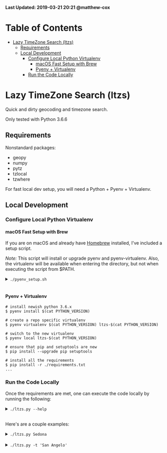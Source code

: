 **Last Updated: 2019-03-21 20:21 @matthew-cox**

Table of Contents
=================
  * [Lazy TimeZone Search (ltzs)](#lazy-timezone-search-ltzs)
    * [Requirements](#requirements)
    * [Local Development](#local-development)
      * [Configure Local Python Virtualenv](#configure-local-python-virtualenv)
        * [macOS Fast Setup with Brew](#macos-fast-setup-with-brew)
        * [Pyenv + Virtualenv](#pyenv--virtualenv)
      * [Run the Code Locally](#run-the-code-locally)

# Lazy TimeZone Search (ltzs)

Quick and dirty geocoding and timezone search.

Only tested with Python 3.6.6

## Requirements

Nonstandard packages:

* geopy
* numpy
* pytz
* tzlocal
* tzwhere

For fast local dev setup, you will need a  Python + Pyenv + Virtualenv.

## Local Development

### Configure Local Python Virtualenv

#### macOS Fast Setup with Brew

If you are on macOS and already have [Homebrew](https://brew.sh) installed, I've included a setup script.

*Note:* This script will install or upgrade pyenv and pyenv-virtualenv. Also, the virtualenv will be available when entering the directory, but not when executing the script from $PATH.

<details>
    <summary><code>./pyenv_setup.sh</code></summary>

    NOTE: Desired Python version is '3.6.6'...
    NOTE: Pyenv name is 'lazy-timezone-search-3.6'...
    NOTE: Upgrading pyenv...
    Updated 1 tap (homebrew/cask).
    No changes to formulae.
    Error: pyenv 1.2.9 already installed
    SUCCESS: done
    NOTE: Python '3.6.6' is already installed.
    NOTE: Pyenv 'lazy-timezone-search-3.6' already exists.
    NOTE: Upgrading pip and setuptools...
    Requirement already up-to-date: pip in ${HOME}/.pyenv/versions/3.6.6/envs/lazy-timezone-search-3.6/lib/python3.6/site-packages (18.1)
    Requirement already up-to-date: setuptools in ${HOME}/.pyenv/versions/3.6.6/envs/lazy-timezone-search-3.6/lib/python3.6/site-packages (40.6.3)
    SUCCESS: done
    NOTE: Installing local dev requirements...
    Requirement already satisfied: geopy in ${HOME}/.pyenv/versions/3.6.6/envs/lazy-timezone-search-3.6/lib/python3.6/site-packages (from -r ${HOME}/Devel/lazy-timezone-search/requirements.txt (line 1)) (1.18.1)
    Requirement already satisfied: numpy in ${HOME}/.pyenv/versions/3.6.6/envs/lazy-timezone-search-3.6/lib/python3.6/site-packages (from -r ${HOME}/Devel/lazy-timezone-search/requirements.txt (line 3)) (1.16.0)
    Requirement already satisfied: pytz in ${HOME}/.pyenv/versions/3.6.6/envs/lazy-timezone-search-3.6/lib/python3.6/site-packages (from -r ${HOME}/Devel/lazy-timezone-search/requirements.txt (line 4)) (2018.9)
    Requirement already satisfied: tzwhere in ${HOME}/.pyenv/versions/3.6.6/envs/lazy-timezone-search-3.6/lib/python3.6/site-packages (from -r ${HOME}/Devel/lazy-timezone-search/requirements.txt (line 5)) (3.0.3)
    Requirement already satisfied: geographiclib<2,>=1.49 in ${HOME}/.pyenv/versions/3.6.6/envs/lazy-timezone-search-3.6/lib/python3.6/site-packages (from geopy->-r ${HOME}/Devel/lazy-timezone-search/requirements.txt (line 1)) (1.49)
    Requirement already satisfied: shapely in ${HOME}/.pyenv/versions/3.6.6/envs/lazy-timezone-search-3.6/lib/python3.6/site-packages (from tzwhere->-r ${HOME}/Devel/lazy-timezone-search/requirements.txt (line 5)) (1.6.4.post2)
    SUCCESS: done

</details><br />

#### Pyenv + Virtualenv

    # install newish python 3.6.x
    $ pyenv install $(cat PYTHON_VERSION)

    # create a repo specific virtualenv
    $ pyenv virtualenv $(cat PYTHON_VERSION) ltzs-$(cat PYTHON_VERSION)

    # switch to the new virtualenv
    $ pyenv local ltzs-$(cat PYTHON_VERSION)

    # ensure that pip and setuptools are new
    $ pip install --upgrade pip setuptools

    # install all the requirements
    $ pip install -r ./requirements.txt
    ...

### Run the Code Locally

Once the requirements are met, one can execute the code locally by running the following:

<details>
    <summary><code>./ltzs.py --help</code></summary>

    usage: ltzs.py [-h] [-l {debug,info,warning,error,critical}] [-t] [city]

    Lazy TimeZone Search - Output timezone information about a provided city

    positional arguments:
      city                  Find the timezone of this city

    optional arguments:
      -h, --help            show this help message and exit
      -l {debug,info,warning,error,critical}, --log-level {debug,info,warning,error,critical}
                            Logging verbosity. Default: WARNING
      -t, --time-only       Show time only. Default: False

</details><br />

Here's are a couple examples:

<details>
    <summary><code>./ltzs.py Sedona</code></summary>

    Current timezone: CET
    Sedona timezone: PST

    CET - 2019-01-17 16:49
    UTC - 2019-01-17 15:49
    PST - 2019-01-17 07:49

</details><br />

<details>
    <summary><code>./ltzs.py -t 'San Angelo'</code></summary>

    Current timezone: EDT
    San Angelo timezone: CDT

    UTC - 00:12
    EDT - 20:12
    CDT - 19:12

</details><br />
